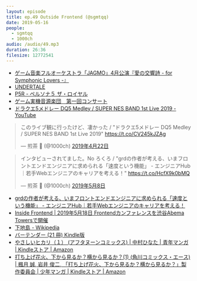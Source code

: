 ```yaml
---
layout: episode
title: ep.49 Outside Frontend (@sgmtqq)
date: 2019-05-16
people:
  - sgmtqq
  - 1000ch
audio: /audio/49.mp3
duration: 26:36
filesize: 12772541
---
```


- [ゲーム音楽フルオーケストラ「JAGMO」4月公演『愛の交響詩 - for Symphonic Lovers -』](http://jagmo.jp/lp/lovers/)
- [UNDERTALE](https://undertale.jp/)
- [P5R - ペルソナ５ ザ・ロイヤル](https://p5r.jp/)
- [ゲーム実機音源楽団　第一回コンサート](http://nesband.com/gameband1/)
- [ドラクエ5メドレー DQ5 Medley / SUPER NES BAND 1st Live 2019 - YouTube](https://www.youtube.com/watch?v=x8-IYLYDcXw)

<blockquote class="twitter-tweet" data-lang="ja"><p lang="ja" dir="ltr">このライブ観に行ったけど、凄かった / &quot;ドラクエ5メドレー DQ5 Medley / SUPER NES BAND 1st Live 2019&quot; <a href="https://t.co/CV245kJZAg">https://t.co/CV245kJZAg</a></p>&mdash; 煎茶 🍵 (@1000ch) <a href="https://twitter.com/1000ch/status/1120317089737129987?ref_src=twsrc%5Etfw">2019年4月22日</a></blockquote>

<blockquote class="twitter-tweet" data-lang="ja"><p lang="ja" dir="ltr">インタビューされてました。No ろくろ / &quot;grdの作者が考える、いまフロントエンドエンジニアに求められる「速度という機能」 - エンジニアHub｜若手Webエンジニアのキャリアを考える！&quot; <a href="https://t.co/HcfX9k0bMQ">https://t.co/HcfX9k0bMQ</a></p>&mdash; 煎茶 🍵 (@1000ch) <a href="https://twitter.com/1000ch/status/1125953195170074624?ref_src=twsrc%5Etfw">2019年5月8日</a></blockquote>

- [grdの作者が考える、いまフロントエンドエンジニアに求められる「速度という機能」 - エンジニアHub｜若手Webエンジニアのキャリアを考える！](https://employment.en-japan.com/engineerhub/entry/2019/05/08/103000)
- [Inside Frontend | 2019年5月18日 Frontendカンファレンスを渋谷Abema Towersで開催](https://inside-frontend.com/)
- [下地島 - Wikipedia](https://ja.wikipedia.org/wiki/%E4%B8%8B%E5%9C%B0%E5%B3%B6)
- [バーテンダー (21 冊) Kindle版](https://www.amazon.co.jp/dp/B00V3EGNPI/?tag=1000ch-22)
- [やさしいヒカリ（１） (アフタヌーンコミックス) | 中村ひなた | 青年マンガ | Kindleストア | Amazon](https://www.amazon.co.jp/dp/B07JN4V5PZ/?tag=1000ch-22)
- [打ち上げ花火、下から見るか？横から見るか？(1) (角川コミックス・エース) | 楓月 誠, 岩井 俊二, 「打ち上げ花火、下から見るか？横から見るか？」製作委員会 | 少年マンガ | Kindleストア | Amazon](https://www.amazon.co.jp/dp/B07444F3BY/?tag=1000ch-22)
